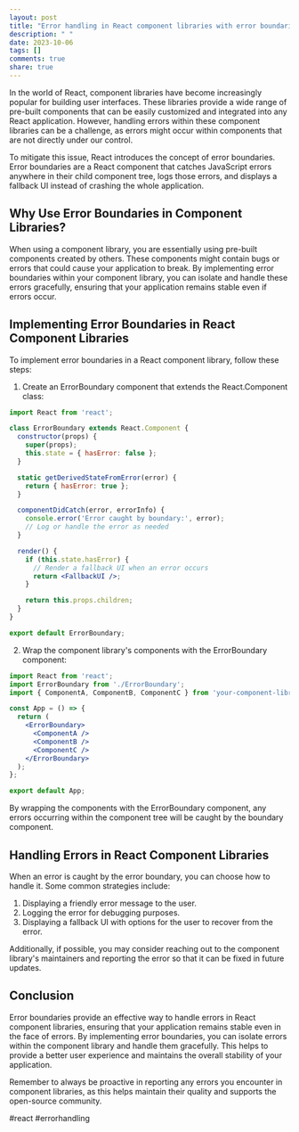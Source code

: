 ```yaml
---
layout: post
title: "Error handling in React component libraries with error boundaries"
description: " "
date: 2023-10-06
tags: []
comments: true
share: true
---
```


In the world of React, component libraries have become increasingly popular for building user interfaces. These libraries provide a wide range of pre-built components that can be easily customized and integrated into any React application. However, handling errors within these component libraries can be a challenge, as errors might occur within components that are not directly under our control.

To mitigate this issue, React introduces the concept of error boundaries. Error boundaries are a React component that catches JavaScript errors anywhere in their child component tree, logs those errors, and displays a fallback UI instead of crashing the whole application.

## Why Use Error Boundaries in Component Libraries?

When using a component library, you are essentially using pre-built components created by others. These components might contain bugs or errors that could cause your application to break. By implementing error boundaries within your component library, you can isolate and handle these errors gracefully, ensuring that your application remains stable even if errors occur.

## Implementing Error Boundaries in React Component Libraries

To implement error boundaries in a React component library, follow these steps:

1. Create an ErrorBoundary component that extends the React.Component class:

```jsx
import React from 'react';

class ErrorBoundary extends React.Component {
  constructor(props) {
    super(props);
    this.state = { hasError: false };
  }

  static getDerivedStateFromError(error) {
    return { hasError: true };
  }

  componentDidCatch(error, errorInfo) {
    console.error('Error caught by boundary:', error);
    // Log or handle the error as needed
  }

  render() {
    if (this.state.hasError) {
      // Render a fallback UI when an error occurs
      return <FallbackUI />;
    }

    return this.props.children;
  }
}

export default ErrorBoundary;
```

2. Wrap the component library's components with the ErrorBoundary component:

```jsx
import React from 'react';
import ErrorBoundary from './ErrorBoundary';
import { ComponentA, ComponentB, ComponentC } from 'your-component-library';

const App = () => {
  return (
    <ErrorBoundary>
      <ComponentA />
      <ComponentB />
      <ComponentC />
    </ErrorBoundary>
  );
};

export default App;
```

By wrapping the components with the ErrorBoundary component, any errors occurring within the component tree will be caught by the boundary component.

## Handling Errors in React Component Libraries

When an error is caught by the error boundary, you can choose how to handle it. Some common strategies include:

1. Displaying a friendly error message to the user.
2. Logging the error for debugging purposes.
3. Displaying a fallback UI with options for the user to recover from the error.

Additionally, if possible, you may consider reaching out to the component library's maintainers and reporting the error so that it can be fixed in future updates.

## Conclusion

Error boundaries provide an effective way to handle errors in React component libraries, ensuring that your application remains stable even in the face of errors. By implementing error boundaries, you can isolate errors within the component library and handle them gracefully. This helps to provide a better user experience and maintains the overall stability of your application.

Remember to always be proactive in reporting any errors you encounter in component libraries, as this helps maintain their quality and supports the open-source community.

#react #errorhandling
